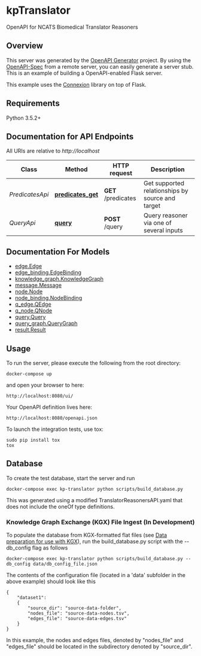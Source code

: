 # kpTranslator
OpenAPI for NCATS Biomedical Translator Reasoners

## Overview
This server was generated by the [OpenAPI Generator](https://openapi-generator.tech) project. By using the
[OpenAPI-Spec](https://openapis.org) from a remote server, you can easily generate a server stub.  This
is an example of building a OpenAPI-enabled Flask server.

This example uses the [Connexion](https://github.com/zalando/connexion) library on top of Flask.

## Requirements
Python 3.5.2+

## Documentation for API Endpoints

All URIs are relative to *http://localhost*

Class | Method | HTTP request | Description
------------ | ------------- | ------------- | -------------
*PredicatesApi* | [**predicates_get**](docs/PredicatesApi.md#predicates_get) | **GET** /predicates | Get supported relationships by source and target
*QueryApi* | [**query**](docs/QueryApi.md#query) | **POST** /query | Query reasoner via one of several inputs


## Documentation For Models

 - [edge.Edge](docs/Edge.md)
 - [edge_binding.EdgeBinding](docs/EdgeBinding.md)
 - [knowledge_graph.KnowledgeGraph](docs/KnowledgeGraph.md)
 - [message.Message](docs/Message.md)
 - [node.Node](docs/Node.md)
 - [node_binding.NodeBinding](docs/NodeBinding.md)
 - [q_edge.QEdge](docs/QEdge.md)
 - [q_node.QNode](docs/QNode.md)
 - [query.Query](docs/Query.md)
 - [query_graph.QueryGraph](docs/QueryGraph.md)
 - [result.Result](docs/Result.md)

## Usage
To run the server, please execute the following from the root directory:

```
docker-compose up
```

and open your browser to here:

```
http://localhost:8080/ui/
```

Your OpenAPI definition lives here:

```
http://localhost:8080/openapi.json
```

To launch the integration tests, use tox:
```
sudo pip install tox
tox
```

## Database

To create the test database, start the server and run

```
docker-compose exec kp-translator python scripts/build_database.py
```

This was generated using a modified TranslatorReasonersAPI.yaml that does not include the oneOf type definitions.

### Knowledge Graph Exchange (KGX) File Ingest (In Development)

To populate the database from KGX-formatted flat files (see 
[Data preparation for use with KGX](https://github.com/NCATS-Tangerine/kgx/blob/master/data-preparation.md)), run the
build_database.py script with the --db_config flag as follows

```
docker-compose exec kp-translator python scripts/build_database.py --db_config data/db_config_file.json
```

The contents of the configuration file (located in a 'data' subfolder in the above example) should look like this

```
{
    "dataset1": 
    {
        "source_dir": "source-data-folder",
        "nodes_file": "source-data-nodes.tsv",
        "edges_file": "source-data-edges.tsv"
    }
}
```

In this example, the nodes and edges files, denoted by "nodes_file" and "edges_file" should be located in the
subdirectory denoted by "source_dir".